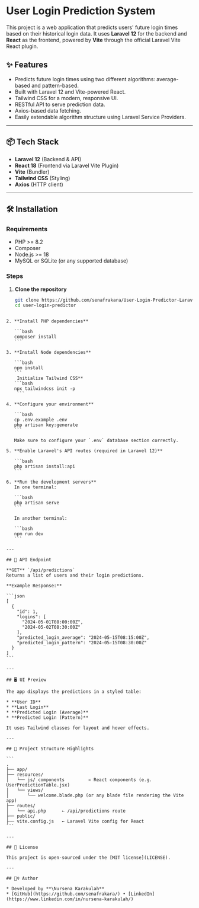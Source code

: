 # User Login Prediction System

This project is a web application that predicts users' future login times based on their historical login data. It uses **Laravel 12** for the backend and **React** as the frontend, powered by **Vite** through the official Laravel Vite React plugin.

## ✨ Features

- Predicts future login times using two different algorithms: average-based and pattern-based.
- Built with Laravel 12 and Vite-powered React.
- Tailwind CSS for a modern, responsive UI.
- RESTful API to serve prediction data.
- Axios-based data fetching.
- Easily extendable algorithm structure using Laravel Service Providers.

---

## 📦 Tech Stack

- **Laravel 12** (Backend & API)
- **React 18** (Frontend via Laravel Vite Plugin)
- **Vite** (Bundler)
- **Tailwind CSS** (Styling)
- **Axios** (HTTP client)

---

## 🛠 Installation

### Requirements

- PHP >= 8.2
- Composer
- Node.js >= 18
- MySQL or SQLite (or any supported database)

### Steps

1. **Clone the repository**  
   ```bash
   git clone https://github.com/senafrakara/User-Login-Predictor-Laravel-React.git
   cd user-login-predictor
````

2. **Install PHP dependencies**

   ```bash
   composer install
   ```

3. **Install Node dependencies**

   ```bash
   npm install
   ```
    Initialize Tailwind CSS**
   ```bash
   npx tailwindcss init -p
    ```

4. **Configure your environment**

   ```bash
   cp .env.example .env
   php artisan key:generate
   ```

   Make sure to configure your `.env` database section correctly.

5. **Enable Laravel's API routes (required in Laravel 12)**

   ```bash
   php artisan install:api
   ```

6. **Run the development servers**
   In one terminal:

   ```bash
   php artisan serve
   ```

   In another terminal:

   ```bash
   npm run dev
   ```

---

## 🔗 API Endpoint

**GET** `/api/predictions`
Returns a list of users and their login predictions.

**Example Response:**

```json
[
  {
    "id": 1,
    "logins": [
      "2024-05-01T08:00:00Z",
      "2024-05-02T08:30:00Z"
    ],
    "predicted_login_average": "2024-05-15T08:15:00Z",
    "predicted_login_pattern": "2024-05-15T08:30:00Z"
  }
]
```

---

## 🖥 UI Preview

The app displays the predictions in a styled table:

* **User ID**
* **Last Login**
* **Predicted Login (Average)**
* **Predicted Login (Pattern)**

It uses Tailwind classes for layout and hover effects.

---

## 📂 Project Structure Highlights

```
.
├── app/
├── resources/
│   └── js/ components         ← React components (e.g. UserPredictionTable.jsx)
│   └── views/
│       └── welcome.blade.php (or any blade file rendering the Vite app)
├── routes/
│   └── api.php      ← /api/predictions route
├── public/
├── vite.config.js   ← Laravel Vite config for React
```

---

## 📄 License

This project is open-sourced under the [MIT license](LICENSE).

---

## 🙋‍♀️ Author

* Developed by **\Nursena Karakulah**
* [GitHub](https://github.com/senafrakara/) • [LinkedIn](https://www.linkedin.com/in/nursena-karakulah/)


